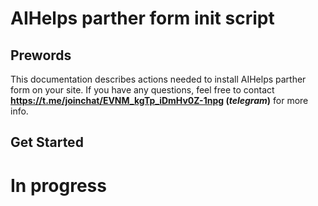 # AIHelps parther form init script

## Prewords

This documentation describes actions needed to install AIHelps parther form on your site.
If you have any questions, feel free to contact **https://t.me/joinchat/EVNM_kgTp_iDmHv0Z-1npg (_telegram_)** for more info.

## Get Started

# In progress
